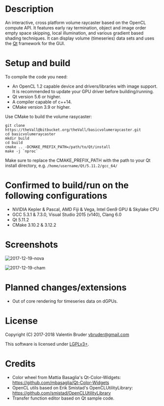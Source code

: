 # Description #

An interactive, cross platform volume raycaster based on the OpenCL compute API.
It features early ray termination, object and image order empty space skipping, local illumination, and various gradient based shading techniques.
It can display volume (timeseries) data sets and uses the [Qt](https://www.qt.io) framework for the GUI. 

# Setup and build #

To compile the code you need:

* An OpenCL 1.2 capable device and drivers/libraries with image support. It is recommended to update your GPU driver before building/running.
* Qt version 5.6 or higher.
* A compiler capable of c++14.
* CMake version 3.9 or higher.

Use CMake to build the volume rasycaster:
```
git clone https://theVall@bitbucket.org/theVall/basicvolumeraycaster.git
cd basicvolumeraycaster
mkdir build
cd build
cmake .. -DCMAKE_PREFIX_PATH=/path/to/Qt/install
make -j `nproc`
```
Make sure to replace the CMAKE_PREFIX_PATH with the path to your Qt install directory, e.g. ```/home/username/Qt/5.11.2/gcc_64/```

# Confirmed to build/run on the following configurations #

* NVIDIA Kepler & Pascal, AMD Fiji & Vega, Intel Gen9 GPU & Skylake CPU
* GCC 5.3.1 & 7.3.0, Visual Studio 2015 (v140), Clang 6.0
* Qt 5.11.2
* CMake 3.10.2 & 3.12.2

# Screenshots #

![2017-12-19-nova](https://bytebucket.org/theVall/basicvolumeraycaster/raw/6d3ef5483cd67d8a6416620887a19d36ca6e4d67/screenshots/2018-04-23-nova.png)

![2017-12-19-cham](https://bytebucket.org/theVall/basicvolumeraycaster/raw/6d3ef5483cd67d8a6416620887a19d36ca6e4d67/screenshots/2018-04-23-cham.png)

# Planned changes/extensions #

*  Out of core rendering for timeseries data on dGPUs.

# License #

Copyright (C) 2017-2018 Valentin Bruder vbruder@gmail.com

This software is licensed under [LGPLv3+](https://www.gnu.org/licenses/lgpl-3.0.en.html).

# Credits #
	
  * Color wheel from Mattia Basaglia's Qt-Color-Widgets: https://github.com/mbasaglia/Qt-Color-Widgets
  * OpenCL utils based on Erik Smistad's OpenCLUtilityLibrary: https://github.com/smistad/OpenCLUtilityLibrary
  * Transfer function editor based on Qt sample code.